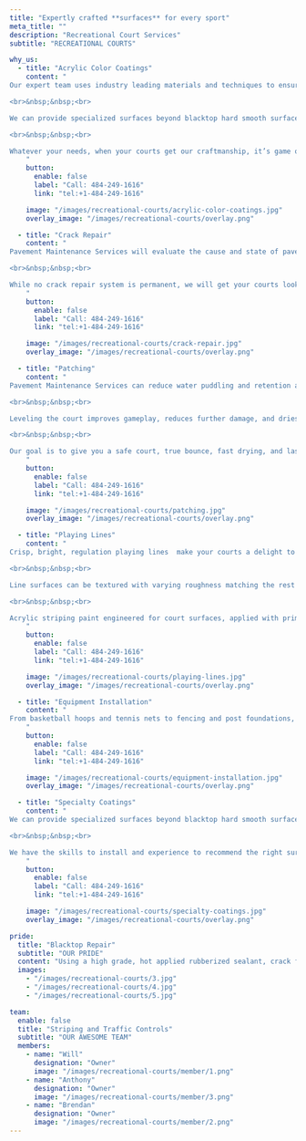 ```yaml
---
title: "Expertly crafted **surfaces** for every sport"
meta_title: ""
description: "Recreational Court Services"
subtitle: "RECREATIONAL COURTS"

why_us:
  - title: "Acrylic Color Coatings"
    content: "
Our expert team uses industry leading materials and techniques to ensure your courts have the right look, traction, and bounce your athletes need to perform, protecting against weather, UV damage, and heavy use. We use the SportMaster acrylic color coating system for both new and existing courts that begins with any repairs that may be needed, then level with resurface base coat, then finish with at least 2 coats of finish in any combination of colors you choose.

<br>&nbsp;&nbsp;<br>

We can provide specialized surfaces beyond blacktop hard smooth surfaces. Specialized sand can be added in varying sizes and quantities to impact surface “speed.” Rubberized cushions with toughness hardeners can be applied for hockey or skating.

<br>&nbsp;&nbsp;<br>

Whatever your needs, when your courts get our craftmanship, it’s game on.
    "
    button:
      enable: false
      label: "Call: 484-249-1616"
      link: "tel:+1-484-249-1616"

    image: "/images/recreational-courts/acrylic-color-coatings.jpg"
    overlay_image: "/images/recreational-courts/overlay.png"

  - title: "Crack Repair"
    content: "
Pavement Maintenance Services will evaluate the cause and state of pavement cracks. Factors that determine the appropriate method of crack repair for your courts, include the size, type, cause, and quantity of cracks. We eliminate the appearance of repaired cracks, using several options including acrylic patching of the cracks, RiteWay crack repair fabric, and patching the area with new blacktop. Cracks become common as courts age, our team will provide seamless repairs and the care it requires to prevent further damage and provide long lasting results.

<br>&nbsp;&nbsp;<br>

While no crack repair system is permanent, we will get your courts looking great and safe to play on. Without fabric reinforcement, we anticipate crack repairs will be required every 3 years; with fabric reinforcement, repair duration extends to 7-10 years.
    "
    button:
      enable: false
      label: "Call: 484-249-1616"
      link: "tel:+1-484-249-1616"

    image: "/images/recreational-courts/crack-repair.jpg"
    overlay_image: "/images/recreational-courts/overlay.png"

  - title: "Patching"
    content: "
Pavement Maintenance Services can reduce water puddling and retention areas on your court, otherwise known as ‘birdbaths’, repairing them with a specialized acrylic patch, filling, and leveling compounds. Depending on the size, width, and depth of the areas in need of repair, we will apply material, sometimes in several layers, to level with the surrounding surface. Damaged blacktop may be removed and replaced with properly compacted subbase and blacktop.

<br>&nbsp;&nbsp;<br>

Leveling the court improves gameplay, reduces further damage, and dries faster, increasing readiness after storms.

<br>&nbsp;&nbsp;<br>

Our goal is to give you a safe court, true bounce, fast drying, and lasting results.
    "
    button:
      enable: false
      label: "Call: 484-249-1616"
      link: "tel:+1-484-249-1616"

    image: "/images/recreational-courts/patching.jpg"
    overlay_image: "/images/recreational-courts/overlay.png"

  - title: "Playing Lines"
    content: "
Crisp, bright, regulation playing lines  make your courts a delight to use and view. We can layout and stripe playing lines for many different types of surfaces, including pickleball, tennis, basketball, volleyball, hockey, badminton and many other types of recreational playing lines. All lines will meet regulation dimensions or as otherwise specified.

<br>&nbsp;&nbsp;<br>

Line surfaces can be textured with varying roughness matching the rest of the playing surface to ensure similar bounce.

<br>&nbsp;&nbsp;<br>

Acrylic striping paint engineered for court surfaces, applied with primer and several coats, enhance line appearance and longevity that we guarantee and warranty for 4 years.
    "
    button:
      enable: false
      label: "Call: 484-249-1616"
      link: "tel:+1-484-249-1616"

    image: "/images/recreational-courts/playing-lines.jpg"
    overlay_image: "/images/recreational-courts/overlay.png"

  - title: "Equipment Installation"
    content: "
From basketball hoops and tennis nets to fencing and post foundations, we supply you with the experience, equipment, and tools you need to improve the design, convenience, and playability of your courts. We will listen to your concerns carefully to supply exactly what you need for the safety and enjoyment of your patrons.
    "
    button:
      enable: false
      label: "Call: 484-249-1616"
      link: "tel:+1-484-249-1616"

    image: "/images/recreational-courts/equipment-installation.jpg"
    overlay_image: "/images/recreational-courts/overlay.png"

  - title: "Specialty Coatings"
    content: "
We can provide specialized surfaces beyond blacktop hard smooth surfaces to best match your intended use. Specialized sand can be added in varying sizes and quantities to impact surface “speed.” Rubberized cushions with toughness hardeners can be applied for hockey or skating, whereas polyurethane and acrylic latex fortification may be appropriate for others.

<br>&nbsp;&nbsp;<br>

We have the skills to install and experience to recommend the right surfaces for a variety of uses, including BMX, track, playground, hockey, skating, skateboard, and others.
    "
    button:
      enable: false
      label: "Call: 484-249-1616"
      link: "tel:+1-484-249-1616"

    image: "/images/recreational-courts/specialty-coatings.jpg"
    overlay_image: "/images/recreational-courts/overlay.png"

pride:
  title: "Blacktop Repair"
  subtitle: "OUR PRIDE"
  content: "Using a high grade, hot applied rubberized sealant, crack filling is the first step in extending the life of your blacktop surfaces. We provide clean, professional work that restores integrity to your blacktop surface that adheres to the surrounding pavement to keep water out."
  images:
    - "/images/recreational-courts/3.jpg"
    - "/images/recreational-courts/4.jpg"
    - "/images/recreational-courts/5.jpg"

team:
  enable: false
  title: "Striping and Traffic Controls"
  subtitle: "OUR AWESOME TEAM"
  members:
    - name: "Will"
      designation: "Owner"
      image: "/images/recreational-courts/member/1.png"
    - name: "Anthony"
      designation: "Owner"
      image: "/images/recreational-courts/member/3.png"
    - name: "Brendan"
      designation: "Owner"
      image: "/images/recreational-courts/member/2.png"
---
```

